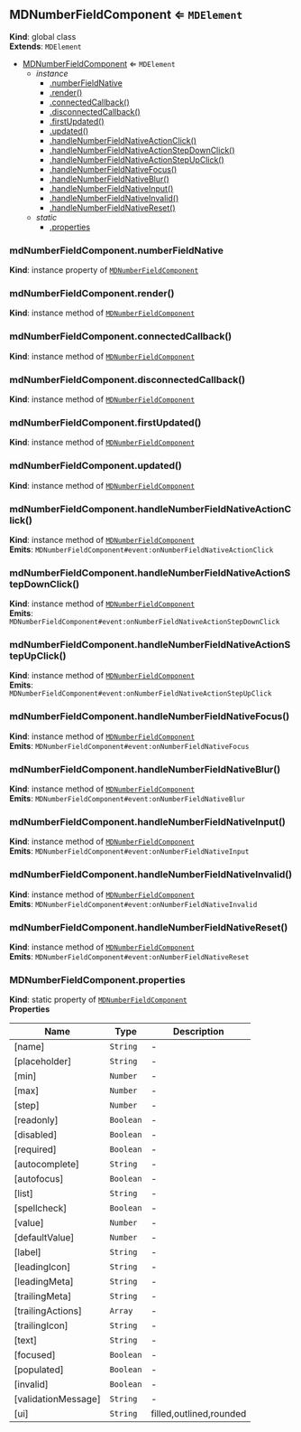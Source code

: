 <a name="MDNumberFieldComponent"></a>

## MDNumberFieldComponent ⇐ <code>MDElement</code>

**Kind**: global class  
**Extends**: <code>MDElement</code>

-   [MDNumberFieldComponent](#MDNumberFieldComponent) ⇐ <code>MDElement</code>
    -   _instance_
        -   [.numberFieldNative](#MDNumberFieldComponent+numberFieldNative)
        -   [.render()](#MDNumberFieldComponent+render)
        -   [.connectedCallback()](#MDNumberFieldComponent+connectedCallback)
        -   [.disconnectedCallback()](#MDNumberFieldComponent+disconnectedCallback)
        -   [.firstUpdated()](#MDNumberFieldComponent+firstUpdated)
        -   [.updated()](#MDNumberFieldComponent+updated)
        -   [.handleNumberFieldNativeActionClick()](#MDNumberFieldComponent+handleNumberFieldNativeActionClick)
        -   [.handleNumberFieldNativeActionStepDownClick()](#MDNumberFieldComponent+handleNumberFieldNativeActionStepDownClick)
        -   [.handleNumberFieldNativeActionStepUpClick()](#MDNumberFieldComponent+handleNumberFieldNativeActionStepUpClick)
        -   [.handleNumberFieldNativeFocus()](#MDNumberFieldComponent+handleNumberFieldNativeFocus)
        -   [.handleNumberFieldNativeBlur()](#MDNumberFieldComponent+handleNumberFieldNativeBlur)
        -   [.handleNumberFieldNativeInput()](#MDNumberFieldComponent+handleNumberFieldNativeInput)
        -   [.handleNumberFieldNativeInvalid()](#MDNumberFieldComponent+handleNumberFieldNativeInvalid)
        -   [.handleNumberFieldNativeReset()](#MDNumberFieldComponent+handleNumberFieldNativeReset)
    -   _static_
        -   [.properties](#MDNumberFieldComponent.properties)

<a name="MDNumberFieldComponent+numberFieldNative"></a>

### mdNumberFieldComponent.numberFieldNative

**Kind**: instance property of [<code>MDNumberFieldComponent</code>](#MDNumberFieldComponent)  
<a name="MDNumberFieldComponent+render"></a>

### mdNumberFieldComponent.render()

**Kind**: instance method of [<code>MDNumberFieldComponent</code>](#MDNumberFieldComponent)  
<a name="MDNumberFieldComponent+connectedCallback"></a>

### mdNumberFieldComponent.connectedCallback()

**Kind**: instance method of [<code>MDNumberFieldComponent</code>](#MDNumberFieldComponent)  
<a name="MDNumberFieldComponent+disconnectedCallback"></a>

### mdNumberFieldComponent.disconnectedCallback()

**Kind**: instance method of [<code>MDNumberFieldComponent</code>](#MDNumberFieldComponent)  
<a name="MDNumberFieldComponent+firstUpdated"></a>

### mdNumberFieldComponent.firstUpdated()

**Kind**: instance method of [<code>MDNumberFieldComponent</code>](#MDNumberFieldComponent)  
<a name="MDNumberFieldComponent+updated"></a>

### mdNumberFieldComponent.updated()

**Kind**: instance method of [<code>MDNumberFieldComponent</code>](#MDNumberFieldComponent)  
<a name="MDNumberFieldComponent+handleNumberFieldNativeActionClick"></a>

### mdNumberFieldComponent.handleNumberFieldNativeActionClick()

**Kind**: instance method of [<code>MDNumberFieldComponent</code>](#MDNumberFieldComponent)  
**Emits**: <code>MDNumberFieldComponent#event:onNumberFieldNativeActionClick</code>  
<a name="MDNumberFieldComponent+handleNumberFieldNativeActionStepDownClick"></a>

### mdNumberFieldComponent.handleNumberFieldNativeActionStepDownClick()

**Kind**: instance method of [<code>MDNumberFieldComponent</code>](#MDNumberFieldComponent)  
**Emits**: <code>MDNumberFieldComponent#event:onNumberFieldNativeActionStepDownClick</code>  
<a name="MDNumberFieldComponent+handleNumberFieldNativeActionStepUpClick"></a>

### mdNumberFieldComponent.handleNumberFieldNativeActionStepUpClick()

**Kind**: instance method of [<code>MDNumberFieldComponent</code>](#MDNumberFieldComponent)  
**Emits**: <code>MDNumberFieldComponent#event:onNumberFieldNativeActionStepUpClick</code>  
<a name="MDNumberFieldComponent+handleNumberFieldNativeFocus"></a>

### mdNumberFieldComponent.handleNumberFieldNativeFocus()

**Kind**: instance method of [<code>MDNumberFieldComponent</code>](#MDNumberFieldComponent)  
**Emits**: <code>MDNumberFieldComponent#event:onNumberFieldNativeFocus</code>  
<a name="MDNumberFieldComponent+handleNumberFieldNativeBlur"></a>

### mdNumberFieldComponent.handleNumberFieldNativeBlur()

**Kind**: instance method of [<code>MDNumberFieldComponent</code>](#MDNumberFieldComponent)  
**Emits**: <code>MDNumberFieldComponent#event:onNumberFieldNativeBlur</code>  
<a name="MDNumberFieldComponent+handleNumberFieldNativeInput"></a>

### mdNumberFieldComponent.handleNumberFieldNativeInput()

**Kind**: instance method of [<code>MDNumberFieldComponent</code>](#MDNumberFieldComponent)  
**Emits**: <code>MDNumberFieldComponent#event:onNumberFieldNativeInput</code>  
<a name="MDNumberFieldComponent+handleNumberFieldNativeInvalid"></a>

### mdNumberFieldComponent.handleNumberFieldNativeInvalid()

**Kind**: instance method of [<code>MDNumberFieldComponent</code>](#MDNumberFieldComponent)  
**Emits**: <code>MDNumberFieldComponent#event:onNumberFieldNativeInvalid</code>  
<a name="MDNumberFieldComponent+handleNumberFieldNativeReset"></a>

### mdNumberFieldComponent.handleNumberFieldNativeReset()

**Kind**: instance method of [<code>MDNumberFieldComponent</code>](#MDNumberFieldComponent)  
**Emits**: <code>MDNumberFieldComponent#event:onNumberFieldNativeReset</code>  
<a name="MDNumberFieldComponent.properties"></a>

### MDNumberFieldComponent.properties

**Kind**: static property of [<code>MDNumberFieldComponent</code>](#MDNumberFieldComponent)  
**Properties**

| Name                | Type                 | Description             |
| ------------------- | -------------------- | ----------------------- |
| [name]              | <code>String</code>  | -                       |
| [placeholder]       | <code>String</code>  | -                       |
| [min]               | <code>Number</code>  | -                       |
| [max]               | <code>Number</code>  | -                       |
| [step]              | <code>Number</code>  | -                       |
| [readonly]          | <code>Boolean</code> | -                       |
| [disabled]          | <code>Boolean</code> | -                       |
| [required]          | <code>Boolean</code> | -                       |
| [autocomplete]      | <code>String</code>  | -                       |
| [autofocus]         | <code>Boolean</code> | -                       |
| [list]              | <code>String</code>  | -                       |
| [spellcheck]        | <code>Boolean</code> | -                       |
| [value]             | <code>Number</code>  | -                       |
| [defaultValue]      | <code>Number</code>  | -                       |
| [label]             | <code>String</code>  | -                       |
| [leadingIcon]       | <code>String</code>  | -                       |
| [leadingMeta]       | <code>String</code>  | -                       |
| [trailingMeta]      | <code>String</code>  | -                       |
| [trailingActions]   | <code>Array</code>   | -                       |
| [trailingIcon]      | <code>String</code>  | -                       |
| [text]              | <code>String</code>  | -                       |
| [focused]           | <code>Boolean</code> | -                       |
| [populated]         | <code>Boolean</code> | -                       |
| [invalid]           | <code>Boolean</code> | -                       |
| [validationMessage] | <code>String</code>  | -                       |
| [ui]                | <code>String</code>  | filled,outlined,rounded |

